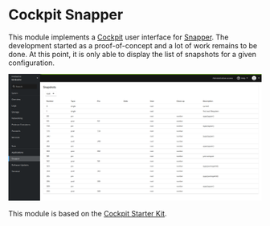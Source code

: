 # Cockpit Snapper

This module implements a [Cockpit](https://cockpit-project.org/) user interface
for [Snapper](http://snapper.io). The development started as a proof-of-concept
and a lot of work remains to be done. At this point, it is only able to display
the list of snapshots for a given configuration.

![Screenshot](snapshots-list.png)

This module is based on the [Cockpit Starter
Kit](https://github.com/cockpit-project/starter-kit).

